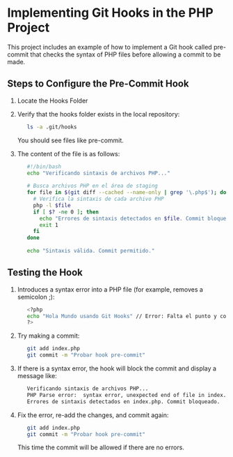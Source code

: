 # Implementing Git Hooks in the PHP Project

This project includes an example of how to implement a Git hook called pre-commit that checks the syntax of PHP files before allowing a commit to be made.

## Steps to Configure the Pre-Commit Hook

1. Locate the Hooks Folder

  1. Verify that the hooks folder exists in the local repository:

     ```bash
        ls -a .git/hooks 
     ```
     
     You should see files like pre-commit.
     
  2. The content of the file is as follows:
     
     ```bash
        #!/bin/bash
        echo "Verificando sintaxis de archivos PHP..."
        
        # Busca archivos PHP en el área de staging
        for file in $(git diff --cached --name-only | grep '\.php$'); do
          # Verifica la sintaxis de cada archivo PHP
          php -l $file
          if [ $? -ne 0 ]; then
            echo "Errores de sintaxis detectados en $file. Commit bloqueado."
            exit 1
          fi
        done
        
        echo "Sintaxis válida. Commit permitido." 
     ```

## Testing the Hook

1. Introduces a syntax error into a PHP file (for example, removes a semicolon ;):

     ```bash
        <?php
        echo "Hola Mundo usando Git Hooks" // Error: Falta el punto y coma
        ?>
     ```

2. Try making a commit:

   ```bash
      git add index.php
      git commit -m "Probar hook pre-commit"
   ```

3. If there is a syntax error, the hook will block the commit and display a message like:

   ```bash
      Verificando sintaxis de archivos PHP...
      PHP Parse error:  syntax error, unexpected end of file in index.php on line X
      Errores de sintaxis detectados en index.php. Commit bloqueado.
   ```

4. Fix the error, re-add the changes, and commit again:

   ```bash
      git add index.php
      git commit -m "Probar hook pre-commit"
   ```
   
   This time the commit will be allowed if there are no errors.
